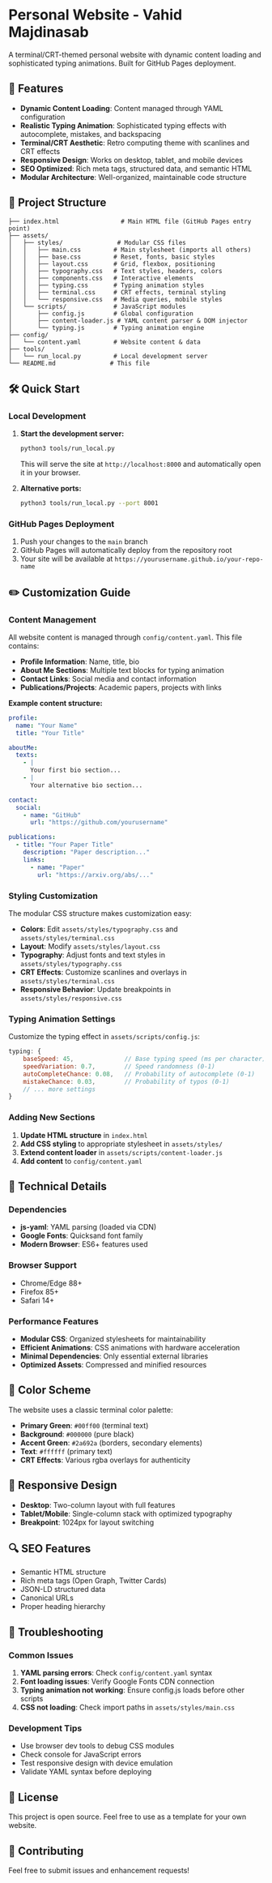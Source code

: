 # Personal Website - Vahid Majdinasab

A terminal/CRT-themed personal website with dynamic content loading and sophisticated typing animations. Built for GitHub Pages deployment.

## 🚀 Features

- **Dynamic Content Loading**: Content managed through YAML configuration
- **Realistic Typing Animation**: Sophisticated typing effects with autocomplete, mistakes, and backspacing
- **Terminal/CRT Aesthetic**: Retro computing theme with scanlines and CRT effects
- **Responsive Design**: Works on desktop, tablet, and mobile devices
- **SEO Optimized**: Rich meta tags, structured data, and semantic HTML
- **Modular Architecture**: Well-organized, maintainable code structure

## 📁 Project Structure

```
├── index.html                 # Main HTML file (GitHub Pages entry point)
├── assets/
│   ├── styles/               # Modular CSS files
│   │   ├── main.css         # Main stylesheet (imports all others)
│   │   ├── base.css         # Reset, fonts, basic styles
│   │   ├── layout.css       # Grid, flexbox, positioning
│   │   ├── typography.css   # Text styles, headers, colors
│   │   ├── components.css   # Interactive elements
│   │   ├── typing.css       # Typing animation styles
│   │   ├── terminal.css     # CRT effects, terminal styling
│   │   └── responsive.css   # Media queries, mobile styles
│   └── scripts/             # JavaScript modules
│       ├── config.js        # Global configuration
│       ├── content-loader.js # YAML content parser & DOM injector
│       └── typing.js        # Typing animation engine
├── config/
│   └── content.yaml         # Website content & data
├── tools/
│   └── run_local.py         # Local development server
└── README.md               # This file
```

## 🛠️ Quick Start

### Local Development

1. **Start the development server:**
   ```bash
   python3 tools/run_local.py
   ```
   This will serve the site at `http://localhost:8000` and automatically open it in your browser.

2. **Alternative ports:**
   ```bash
   python3 tools/run_local.py --port 8001
   ```

### GitHub Pages Deployment

1. Push your changes to the `main` branch
2. GitHub Pages will automatically deploy from the repository root
3. Your site will be available at `https://yourusername.github.io/your-repo-name`

## ✏️ Customization Guide

### Content Management

All website content is managed through `config/content.yaml`. This file contains:

- **Profile Information**: Name, title, bio
- **About Me Sections**: Multiple text blocks for typing animation
- **Contact Links**: Social media and contact information
- **Publications/Projects**: Academic papers, projects with links

**Example content structure:**
```yaml
profile:
  name: "Your Name"
  title: "Your Title"

aboutMe:
  texts:
    - |
      Your first bio section...
    - |
      Your alternative bio section...

contact:
  social:
    - name: "GitHub"
      url: "https://github.com/yourusername"

publications:
  - title: "Your Paper Title"
    description: "Paper description..."
    links:
      - name: "Paper"
        url: "https://arxiv.org/abs/..."
```

### Styling Customization

The modular CSS structure makes customization easy:

- **Colors**: Edit `assets/styles/typography.css` and `assets/styles/terminal.css`
- **Layout**: Modify `assets/styles/layout.css`
- **Typography**: Adjust fonts and text styles in `assets/styles/typography.css`
- **CRT Effects**: Customize scanlines and overlays in `assets/styles/terminal.css`
- **Responsive Behavior**: Update breakpoints in `assets/styles/responsive.css`

### Typing Animation Settings

Customize the typing effect in `assets/scripts/config.js`:

```javascript
typing: {
    baseSpeed: 45,              // Base typing speed (ms per character)
    speedVariation: 0.7,        // Speed randomness (0-1)
    autoCompleteChance: 0.08,   // Probability of autocomplete (0-1)
    mistakeChance: 0.03,        // Probability of typos (0-1)
    // ... more settings
}
```

### Adding New Sections

1. **Update HTML structure** in `index.html`
2. **Add CSS styling** to appropriate stylesheet in `assets/styles/`
3. **Extend content loader** in `assets/scripts/content-loader.js`
4. **Add content** to `config/content.yaml`

## 🔧 Technical Details

### Dependencies

- **js-yaml**: YAML parsing (loaded via CDN)
- **Google Fonts**: Quicksand font family
- **Modern Browser**: ES6+ features used

### Browser Support

- Chrome/Edge 88+
- Firefox 85+
- Safari 14+

### Performance Features

- **Modular CSS**: Organized stylesheets for maintainability
- **Efficient Animations**: CSS animations with hardware acceleration
- **Minimal Dependencies**: Only essential external libraries
- **Optimized Assets**: Compressed and minified resources

## 🎨 Color Scheme

The website uses a classic terminal color palette:

- **Primary Green**: `#00ff00` (terminal text)
- **Background**: `#000000` (pure black)
- **Accent Green**: `#2a692a` (borders, secondary elements)
- **Text**: `#ffffff` (primary text)
- **CRT Effects**: Various rgba overlays for authenticity

## 📱 Responsive Design

- **Desktop**: Two-column layout with full features
- **Tablet/Mobile**: Single-column stack with optimized typography
- **Breakpoint**: 1024px for layout switching

## 🔍 SEO Features

- Semantic HTML structure
- Rich meta tags (Open Graph, Twitter Cards)
- JSON-LD structured data
- Canonical URLs
- Proper heading hierarchy

## 🚨 Troubleshooting

### Common Issues

1. **YAML parsing errors**: Check `config/content.yaml` syntax
2. **Font loading issues**: Verify Google Fonts CDN connection
3. **Typing animation not working**: Ensure config.js loads before other scripts
4. **CSS not loading**: Check import paths in `assets/styles/main.css`

### Development Tips

- Use browser dev tools to debug CSS modules
- Check console for JavaScript errors
- Test responsive design with device emulation
- Validate YAML syntax before deploying

## 📄 License

This project is open source. Feel free to use as a template for your own website.

## 🤝 Contributing

Feel free to submit issues and enhancement requests!
